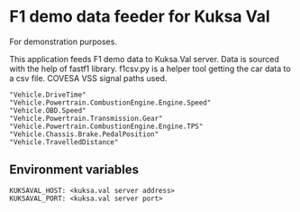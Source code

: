 # F1 demo data feeder for Kuksa Val
For demonstration purposes.

This application feeds F1 demo data to Kuksa.Val server. Data is sourced with the help of fastf1 library. f1csv.py is a helper tool getting the car data to a csv file.
COVESA VSS signal paths used.
```
"Vehicle.DriveTime"
"Vehicle.Powertrain.CombustionEngine.Engine.Speed"
"Vehicle.OBD.Speed"
"Vehicle.Powertrain.Transmission.Gear"
"Vehicle.Powertrain.CombustionEngine.Engine.TPS"
"Vehicle.Chassis.Brake.PedalPosition"
"Vehicle.TravelledDistance"
```

## Environment variables
```
KUKSAVAL_HOST: <kuksa.val server address>
KUKSAVAL_PORT: <kuksa.val server port>
```